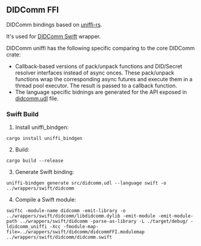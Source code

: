 ## DIDComm FFI
DIDComm bindings based on [uniffi-rs](https://github.com/mozilla/uniffi-rs).

It's used for [DIDComm Swift](../wrappers/swift) wrapper.

DIDComm uniffi has the following specific comparing to the core DIDComm crate:
- Callback-based versions of pack/unpack functions and DID/Secret resolver interfaces instead of async onces.
These pack/unpack functions wrap the corresponding async futures and execute them in a thread pool executor. 
The result is passed to a callback function.
- The language specific bidnings are generated for the API exposed in [didcomm.udl](src/didcomm.udl) file.

### Swift Build
1. Install uniffi_bindgen:
```
cargo install uniffi_bindgen
```

2. Build:
```
cargo build --release
```

3. Generate Swift binding:
```
uniffi-bindgen generate src/didcomm.udl --language swift -o ../wrappers/swift/didcomm
```

4. Compile a Swift module:
```
swiftc -module-name didcomm -emit-library -o ../wrappers/swift/didcomm/libdidcomm.dylib -emit-module -emit-module-path ../wrappers/swift/didcomm -parse-as-library -L ./target/debug/ -ldidcomm_uniffi -Xcc -fmodule-map-file=../wrappers/swift/didcomm/didcommFFI.modulemap ../wrappers/swift/didcomm/didcomm.swift
```